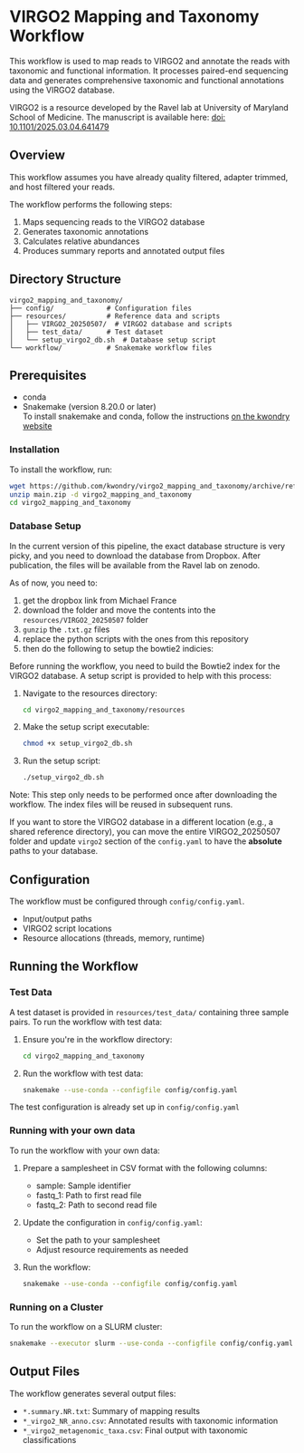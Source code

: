 # VIRGO2 Mapping and Taxonomy Workflow

This workflow is used to map reads to VIRGO2 and annotate the reads with taxonomic and functional information. It processes paired-end sequencing data and generates comprehensive taxonomic and functional annotations using the VIRGO2 database.

VIRGO2 is a resource developed by the Ravel lab at University of Maryland School of Medicine. The manuscript is available here: [doi: 10.1101/2025.03.04.641479](https://doi.org/10.1101/2025.03.04.641479)

## Overview

This workflow assumes you have already quality filtered, adapter trimmed, and host filtered your reads.

The workflow performs the following steps:
1. Maps sequencing reads to the VIRGO2 database
2. Generates taxonomic annotations
3. Calculates relative abundances
4. Produces summary reports and annotated output files

## Directory Structure

```
virgo2_mapping_and_taxonomy/
├── config/             # Configuration files
├── resources/          # Reference data and scripts
│   ├── VIRGO2_20250507/  # VIRGO2 database and scripts
│   ├── test_data/      # Test dataset
│   └── setup_virgo2_db.sh  # Database setup script
└── workflow/           # Snakemake workflow files
```

## Prerequisites

- conda
- Snakemake (version 8.20.0 or later)   
To install snakemake and conda, follow the instructions [on the kwondry website](https://kwondry.github.io/documentation/materials/getting-started/installation/#mambaminimamba)

### Installation

To install the workflow, run:

```bash
wget https://github.com/kwondry/virgo2_mapping_and_taxonomy/archive/refs/heads/main.zip
unzip main.zip -d virgo2_mapping_and_taxonomy
cd virgo2_mapping_and_taxonomy
```


### Database Setup

In the current version of this pipeline, the exact database structure is very picky, and you need to download the database from Dropbox. After publication, the files will be available from the Ravel lab on zenodo.

As of now, you need to:

1. get the dropbox link from Michael France  
2. download the folder and move the contents into the `resources/VIRGO2_20250507` folder
3. `gunzip` the `.txt.gz` files 
4. replace the python scripts with the ones from this repository
5. then do the following to setup the bowtie2 indicies:

Before running the workflow, you need to build the Bowtie2 index for the VIRGO2 database. A setup script is provided to help with this process:

1. Navigate to the resources directory:
   ```bash
   cd virgo2_mapping_and_taxonomy/resources
   ```

2. Make the setup script executable:
   ```bash
   chmod +x setup_virgo2_db.sh
   ```

3. Run the setup script:
   ```bash
   ./setup_virgo2_db.sh
   ```
Note: This step only needs to be performed once after downloading the workflow. The index files will be reused in subsequent runs.

If you want to store the VIRGO2 database in a different location (e.g., a shared reference directory), you can move the entire VIRGO2_20250507 folder and update `virgo2` section of the `config.yaml` to have the **absolute** paths to your database.


## Configuration

The workflow must be configured through `config/config.yaml`. 
- Input/output paths
- VIRGO2 script locations
- Resource allocations (threads, memory, runtime)


## Running the Workflow

### Test Data

A test dataset is provided in `resources/test_data/` containing three sample pairs. To run the workflow with test data:

1. Ensure you're in the workflow directory:
   ```bash
   cd virgo2_mapping_and_taxonomy
   ```

2. Run the workflow with test data:
   ```bash
   snakemake --use-conda --configfile config/config.yaml
   ```

The test configuration is already set up in `config/config.yaml`

### Running with your own data

To run the workflow with your own data:

1. Prepare a samplesheet in CSV format with the following columns:
   - sample: Sample identifier
   - fastq_1: Path to first read file
   - fastq_2: Path to second read file

2. Update the configuration in `config/config.yaml`:
   - Set the path to your samplesheet
   - Adjust resource requirements as needed

3. Run the workflow:
   ```bash
   snakemake --use-conda --configfile config/config.yaml
   ```

### Running on a Cluster

To run the workflow on a SLURM cluster:
```bash
snakemake --executor slurm --use-conda --configfile config/config.yaml --jobs 100
```

## Output Files

The workflow generates several output files:
- `*.summary.NR.txt`: Summary of mapping results
- `*_virgo2_NR_anno.csv`: Annotated results with taxonomic information
- `*_virgo2_metagenomic_taxa.csv`: Final output with taxonomic classifications
